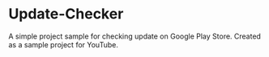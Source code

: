 # Update-Checker

A simple project sample for checking update on Google Play Store.
Created as a sample project for YouTube.
